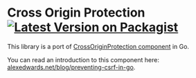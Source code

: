 # Cross Origin Protection [![Latest Version on Packagist](https://img.shields.io/packagist/v/alexsoft/cross-origin-protection.svg?style=flat)](https://packagist.org/packages/alexsoft/cross-origin-protection)

This library is a port of [CrossOriginProtection component][cross-origin-protection-component] in Go.

You can read an introduction to this component here: [alexedwards.net/blog/preventing-csrf-in-go][alexedwards-intro].

[cross-origin-protection-component]: https://pkg.go.dev/net/http#CrossOriginProtection
[alexedwards-intro]: https://www.alexedwards.net/blog/preventing-csrf-in-go
